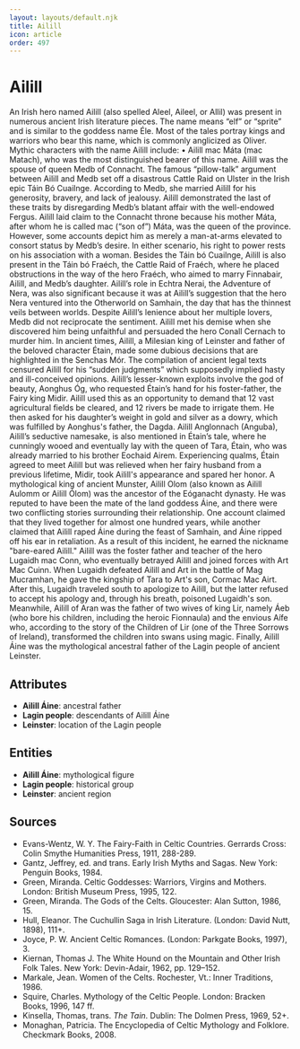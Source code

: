 ```yaml
---
layout: layouts/default.njk
title: Ailill
icon: article
order: 497
---
```

# Ailill

An Irish hero named Ailill (also spelled Aleel, Aileel, or Allil) was present in numerous ancient Irish literature pieces. The name means “elf” or “sprite” and is similar to the goddess name Éle. Most of the tales portray kings and warriors who bear this name, which is commonly anglicized as Oliver. Mythic characters with the name Ailill include: • Ailill mac Máta (mac Matach), who was the most distinguished bearer of this name. Ailill was the spouse of queen Medb of Connacht. The famous “pillow-talk” argument between Ailill and Medb set off a disastrous Cattle Raid on Ulster in the Irish epic Táin Bó Cuailnge. According to Medb, she married Ailill for his generosity, bravery, and lack of jealousy. Ailill demonstrated the last of these traits by disregarding Medb’s blatant affair with the well-endowed Fergus. Ailill laid claim to the Connacht throne because his mother Máta, after whom he is called mac (“son of”) Máta, was the queen of the province. However, some accounts depict him as merely a man-at-arms elevated to consort status by Medb’s desire. In either scenario, his right to power rests on his association with a woman. Besides the Táin bó Cuailnge, Ailill is also present in the Táin bó Fraéch, the Cattle Raid of Fraéch, where he placed obstructions in the way of the hero Fraéch, who aimed to marry Finnabair, Ailill, and Medb’s daughter. Ailill’s role in Echtra Nerai, the Adventure of Nera, was also significant because it was at Ailill’s suggestion that the hero Nera ventured into the Otherworld on Samhain, the day that has the thinnest veils between worlds. Despite Ailill’s lenience about her multiple lovers, Medb did not reciprocate the sentiment. Ailill met his demise when she discovered him being unfaithful and persuaded the hero Conall Cernach to murder him. In ancient times, Ailill, a Milesian king of Leinster and father of the beloved character Étain, made some dubious decisions that are highlighted in the Senchas Mór. The compilation of ancient legal texts censured Ailill for his “sudden judgments” which supposedly implied hasty and ill-conceived opinions. Ailill’s lesser-known exploits involve the god of beauty, Aonghus Óg, who requested Étain’s hand for his foster-father, the Fairy king Midir. Ailill used this as an opportunity to demand that 12 vast agricultural fields be cleared, and 12 rivers be made to irrigate them. He then asked for his daughter’s weight in gold and silver as a dowry, which was fulfilled by Aonghus's father, the Dagda. Ailill Anglonnach (Anguba), Ailill’s seductive namesake, is also mentioned in Étain’s tale, where he cunningly wooed and eventually lay with the queen of Tara, Étain, who was already married to his brother Eochaid Airem. Experiencing qualms, Étain agreed to meet Ailill but was relieved when her fairy husband from a previous lifetime, Midir, took Ailill's appearance and spared her honor. A mythological king of ancient Munster, Ailill Olom (also known as Ailill Aulomm or Ailill Ólom) was the ancestor of the Eóganacht dynasty. He was reputed to have been the mate of the land goddess Áine, and there were two conflicting stories surrounding their relationship. One account claimed that they lived together for almost one hundred years, while another claimed that Ailill raped Áine during the feast of Samhain, and Áine ripped off his ear in retaliation. As a result of this incident, he earned the nickname "bare-eared Ailill." Ailill was the foster father and teacher of the hero Lugaidh mac Conn, who eventually betrayed Ailill and joined forces with Art Mac Cuinn. When Lugaidh defeated Ailill and Art in the battle of Mag Mucramhan, he gave the kingship of Tara to Art's son, Cormac Mac Airt. After this, Lugaidh traveled south to apologize to Ailill, but the latter refused to accept his apology and, through his breath, poisoned Lugaidh's son. Meanwhile, Ailill of Aran was the father of two wives of king Lir, namely Áeb (who bore his children, including the heroic Fionnaula) and the envious Aífe who, according to the story of the Children of Lir (one of the Three Sorrows of Ireland), transformed the children into swans using magic. Finally, Ailill Áine was the mythological ancestral father of the Lagin people of ancient Leinster.

## Attributes

- **Ailill Áine**: ancestral father
- **Lagin people**: descendants of Ailill Áine
- **Leinster**: location of the Lagin people

## Entities

- **Ailill Áine**: mythological figure
- **Lagin people**: historical group
- **Leinster**: ancient region

## Sources

- Evans-Wentz, W. Y. The Fairy-Faith in Celtic Countries. Gerrards Cross: Colin Smythe Humanities Press, 1911, 288-289.
- Gantz, Jeffrey, ed. and trans. Early Irish Myths and Sagas. New York: Penguin Books, 1984.
- Green, Miranda. Celtic Goddesses: Warriors, Virgins and Mothers. London: British Museum Press, 1995, 122.
- Green, Miranda. The Gods of the Celts. Gloucester: Alan Sutton, 1986, 15.
- Hull, Eleanor. The Cuchullin Saga in Irish Literature. (London: David Nutt, 1898), 111+.
- Joyce, P. W. Ancient Celtic Romances. (London: Parkgate Books, 1997), 3.
- Kiernan, Thomas J. The White Hound on the Mountain and Other Irish Folk Tales. New York: Devin-Adair, 1962, pp. 129–152.
- Markale, Jean. Women of the Celts. Rochester, Vt.: Inner Traditions, 1986.
- Squire, Charles. Mythology of the Celtic People. London: Bracken Books, 1996, 147 ff.
- Kinsella, Thomas, trans. *The Tain*. Dublin: The Dolmen Press, 1969, 52+.
- Monaghan, Patricia. The Encyclopedia of Celtic Mythology and Folklore. Checkmark Books, 2008.

